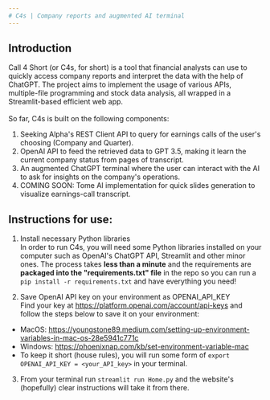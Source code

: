 ```yaml
---
# C4s | Company reports and augmented AI terminal
---
```


## Introduction

Call 4 Short (or C4s, for short) is a tool that financial analysts can use to quickly access company reports and interpret the data with the help of ChatGPT. The project aims to implement the usage of various APIs, multiple-file programming and stock data analysis, all wrapped in a Streamlit-based efficient web app. 
<br> 
<br>
So far, C4s is built on the following components:
1. Seeking Alpha's REST Client API to query for earnings calls of the user's choosing (Company and Quarter).
2. OpenAI API to feed the retrieved data to GPT 3.5, making it learn the current company status from pages of transcript.
3. An augmented ChatGPT terminal where the user can interact with the AI to ask for insights on the company's operations.
4. COMING SOON: Tome AI implementation for quick slides generation to visualize earnings-call transcript.


## Instructions for use:
1. Install necessary Python libraries <br>
In order to run C4s, you will need some Python libraries installed on your computer such as OpenAI's ChatGPT API, Streamlit and other minor ones. The process takes **less than a minute** and the requirements are **packaged into the "requirements.txt" file** in the repo so you can run a `pip install -r requirements.txt` and have everything you need!

2. Save OpenAI API key on your environment as OPENAI_API_KEY <br>
Find your key at https://platform.openai.com/account/api-keys and follow the steps below to save it on your environment:
- MacOS: https://youngstone89.medium.com/setting-up-environment-variables-in-mac-os-28e5941c771c
- Windows: https://phoenixnap.com/kb/set-environment-variable-mac
- To keep it short (house rules), you will run some form of `export OPENAI_API_KEY = <your_API_key>` in your terminal. 

3. From your terminal run `streamlit run Home.py` and the website's (hopefully) clear instructions will take it from there.

